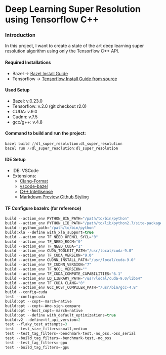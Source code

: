 # Deep Learning Super Resolution using Tensorflow C++
### Introduction
In this project, I want to create a state of the art deep learning super resolution algorithm using only the Tensorflow C++ API.

#### Required Installations
- Bazel -> [Bazel Install Guide](https://docs.bazel.build/versions/master/install.html)
- Tensorflow -> [Tensorflow Install Guide from source](https://www.tensorflow.org/install/source)

#### Used Setup
- Bazel: v.0.23.0
- Tensorflow: v.2.0 (git checkout r2.0)
- CUDA: v.9.0
- Cudnn: v.7.5
- gcc/g++: v.4.8

#### Command to build and run the project:
```Python
bazel build //dl_super_resolution:dl_super_resolution
bazel run //dl_super_resolution:dl_super_resolution
```

#### IDE Setup
- IDE: VSCode
- Extensions:
    - [Clang-Format](https://marketplace.visualstudio.com/items?itemName=xaver.clang-format)
    - [vscode-bazel](https://marketplace.visualstudio.com/items?itemName=BazelBuild.vscode-bazel)
    - [C++ Intellisense](https://marketplace.visualstudio.com/items?itemName=austin.code-gnu-global)
    - [Markdown Preview Github Styling](https://marketplace.visualstudio.com/items?itemName=bierner.markdown-preview-github-styles)

#### TF Configure bazelrc (for reference)

```C++
build --action_env PYTHON_BIN_PATH="/path/to/bin/python"
build --action_env PYTHON_LIB_PATH="/path/to/lib/python2.7/site-packages"
build --python_path="/path/to/bin/python"
build:xla --define with_xla_support=true
build --action_env TF_NEED_OPENCL_SYCL="0"
build --action_env TF_NEED_ROCM="0"
build --action_env TF_NEED_CUDA="1"
build --action_env CUDA_TOOLKIT_PATH="/usr/local/cuda-9.0"
build --action_env TF_CUDA_VERSION="9.0"
build --action_env CUDNN_INSTALL_PATH="/usr/local/cuda-9.0"
build --action_env TF_CUDNN_VERSION="7"
build --action_env TF_NCCL_VERSION=""
build --action_env TF_CUDA_COMPUTE_CAPABILITIES="6.1"
build --action_env LD_LIBRARY_PATH="/usr/local/cuda-9.0/lib64"
build --action_env TF_CUDA_CLANG="0"
build --action_env GCC_HOST_COMPILER_PATH="/usr/bin/gcc-4.8"
build --config=cuda
test --config=cuda
build:opt --copt=-march=native
build:opt --copt=-Wno-sign-compare
build:opt --host_copt=-march=native
build:opt --define with_default_optimizations=true
build:v2 --define=tf_api_version=2
test --flaky_test_attempts=3
test --test_size_filters=small,medium
test --test_tag_filters=-benchmark-test,-no_oss,-oss_serial
test --build_tag_filters=-benchmark-test,-no_oss
test --test_tag_filters=-gpu
test --build_tag_filters=-gpu
```